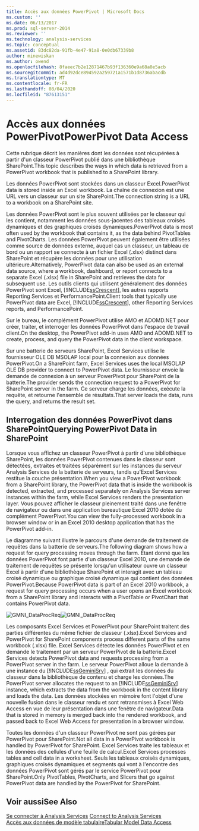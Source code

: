 ```yaml
---
title: Accès aux données PowerPivot | Microsoft Docs
ms.custom: ''
ms.date: 06/13/2017
ms.prod: sql-server-2014
ms.reviewer: ''
ms.technology: analysis-services
ms.topic: conceptual
ms.assetid: 83dc82da-91fb-4e47-91a8-0e0db67339b8
author: minewiskan
ms.author: owend
ms.openlocfilehash: 8faeec7b2e12871467b93f136360e9a68a0e5acb
ms.sourcegitcommit: ad4d92dce894592a259721a1571b1d8736abacdb
ms.translationtype: MT
ms.contentlocale: fr-FR
ms.lasthandoff: 08/04/2020
ms.locfileid: "87613151"
---
```

# <a name="powerpivot-data-access"></a><span data-ttu-id="470c4-102">Accès aux données PowerPivot</span><span class="sxs-lookup"><span data-stu-id="470c4-102">PowerPivot Data Access</span></span>
  <span data-ttu-id="470c4-103">Cette rubrique décrit les manières dont les données sont récupérées à partir d'un classeur PowerPivot publié dans une bibliothèque SharePoint.</span><span class="sxs-lookup"><span data-stu-id="470c4-103">This topic describes the ways in which data is retrieved from a PowerPivot workbook that is published to a SharePoint library.</span></span>  
  
 <span data-ttu-id="470c4-104">Les données PowerPivot sont stockées dans un classeur Excel.</span><span class="sxs-lookup"><span data-stu-id="470c4-104">PowerPivot data is stored inside an Excel workbook.</span></span> <span data-ttu-id="470c4-105">La chaîne de connexion est une URL vers un classeur sur un site SharePoint.</span><span class="sxs-lookup"><span data-stu-id="470c4-105">The connection string is a URL to a workbook on a SharePoint site.</span></span>  
  
 <span data-ttu-id="470c4-106">Les données PowerPivot sont le plus souvent utilisées par le classeur qui les contient, notamment les données sous-jacentes des tableaux croisés dynamiques et des graphiques croisés dynamiques.</span><span class="sxs-lookup"><span data-stu-id="470c4-106">PowerPivot data is most often used by the workbook that contains it, as the data behind PivotTables and PivotCharts.</span></span> <span data-ttu-id="470c4-107">Les données PowerPivot peuvent également être utilisées comme source de données externe, auquel cas un classeur, un tableau de bord ou un rapport se connecte à un fichier Excel (.xlsx) distinct dans SharePoint et récupère les données pour une utilisation ultérieure.</span><span class="sxs-lookup"><span data-stu-id="470c4-107">Alternatively, PowerPivot data can also be used as an external data source, where a workbook, dashboard, or report connects to a separate Excel (.xlsx) file in SharePoint and retrieves the data for subsequent use.</span></span> <span data-ttu-id="470c4-108">Les outils clients qui utilisent généralement des données PowerPivot sont Excel, [!INCLUDE[ssCrescent](../../includes/sscrescent-md.md)], les autres rapports Reporting Services et PerformancePoint.</span><span class="sxs-lookup"><span data-stu-id="470c4-108">Client tools that typically use PowerPivot data are Excel, [!INCLUDE[ssCrescent](../../includes/sscrescent-md.md)], other Reporting Services reports, and PerformancePoint.</span></span>  
  
 <span data-ttu-id="470c4-109">Sur le bureau, le complément PowerPivot utilise AMO et ADOMD.NET pour créer, traiter, et interroger les données PowerPivot dans l'espace de travail client.</span><span class="sxs-lookup"><span data-stu-id="470c4-109">On the desktop, the PowerPivot add-in uses AMO and ADOMD.NET to create, process, and query the PowerPivot data in the client workspace.</span></span>  
  
 <span data-ttu-id="470c4-110">Sur une batterie de serveurs SharePoint, Excel Services utilise le fournisseur OLE DB MSOLAP local pour la connexion aux données PowerPivot.</span><span class="sxs-lookup"><span data-stu-id="470c4-110">On a SharePoint farm, Excel Services uses the local MSOLAP OLE DB provider to connect to PowerPivot data.</span></span> <span data-ttu-id="470c4-111">Le fournisseur envoie la demande de connexion à un serveur PowerPivot pour SharePoint de la batterie.</span><span class="sxs-lookup"><span data-stu-id="470c4-111">The provider sends the connection request to a PowerPivot for SharePoint server in the farm.</span></span> <span data-ttu-id="470c4-112">Ce serveur charge les données, exécute la requête, et retourne l'ensemble de résultats.</span><span class="sxs-lookup"><span data-stu-id="470c4-112">That server loads the data, runs the query, and returns the result set.</span></span>  
  
##  <a name="querying-powerpivot-data-in-sharepoint"></a><a name="queryproc"></a><span data-ttu-id="470c4-113">Interrogation des données PowerPivot dans SharePoint</span><span class="sxs-lookup"><span data-stu-id="470c4-113">Querying PowerPivot Data in SharePoint</span></span>  
 <span data-ttu-id="470c4-114">Lorsque vous affichez un classeur PowerPivot à partir d'une bibliothèque SharePoint, les données PowerPivot contenues dans le classeur sont détectées, extraites et traitées séparément sur les instances du serveur Analysis Services de la batterie de serveurs, tandis qu'Excel Services restitue la couche présentation.</span><span class="sxs-lookup"><span data-stu-id="470c4-114">When you view a PowerPivot workbook from a SharePoint library, the PowerPivot data that is inside the workbook is detected, extracted, and processed separately on Analysis Services server instances within the farm, while Excel Services renders the presentation layer.</span></span> <span data-ttu-id="470c4-115">Vous pouvez afficher le classeur pleinement traité dans une fenêtre de navigateur ou dans une application bureautique Excel 2010 dotée du complément PowerPivot.</span><span class="sxs-lookup"><span data-stu-id="470c4-115">You can view the fully-processed workbook in a browser window or in an Excel 2010 desktop application that has the PowerPivot add-in.</span></span>  
  
 <span data-ttu-id="470c4-116">Le diagramme suivant illustre le parcours d'une demande de traitement de requêtes dans la batterie de serveurs.</span><span class="sxs-lookup"><span data-stu-id="470c4-116">The following diagram shows how a request for query processing moves through the farm.</span></span> <span data-ttu-id="470c4-117">Étant donné que les données PowerPivot font partie d'un classeur Excel 2010, une demande de traitement de requêtes se présente lorsqu'un utilisateur ouvre un classeur Excel à partir d'une bibliothèque SharePoint et interagit avec un tableau croisé dynamique ou graphique croisé dynamique qui contient des données PowerPivot.</span><span class="sxs-lookup"><span data-stu-id="470c4-117">Because PowerPivot data is part of an Excel 2010 workbook, a request for query processing occurs when a user opens an Excel workbook from a SharePoint library and interacts with a PivotTable or PivotChart that contains PowerPivot data.</span></span>  
  
 <span data-ttu-id="470c4-118">![GMNI_DataProcReq](../media/gmni-dataprocreq.gif "GMNI_DataProcReq")</span><span class="sxs-lookup"><span data-stu-id="470c4-118">![GMNI_DataProcReq](../media/gmni-dataprocreq.gif "GMNI_DataProcReq")</span></span>  
  
 <span data-ttu-id="470c4-119">Les composants Excel Services et PowerPivot pour SharePoint traitent des parties différentes du même fichier de classeur (.xlsx).</span><span class="sxs-lookup"><span data-stu-id="470c4-119">Excel Services and PowerPivot for SharePoint components process different parts of the same workbook (.xlsx) file.</span></span> <span data-ttu-id="470c4-120">Excel Services détecte les données PowerPivot et en demande le traitement par un serveur PowerPivot de la batterie.</span><span class="sxs-lookup"><span data-stu-id="470c4-120">Excel Services detects PowerPivot data and requests processing from a PowerPivot server in the farm.</span></span> <span data-ttu-id="470c4-121">Le serveur PowerPivot alloue la demande à une instance du [!INCLUDE[ssGeminiSrv](../../includes/ssgeminisrv-md.md)] , qui extrait les données du classeur dans la bibliothèque de contenu et charge les données.</span><span class="sxs-lookup"><span data-stu-id="470c4-121">The PowerPivot server allocates the request to an [!INCLUDE[ssGeminiSrv](../../includes/ssgeminisrv-md.md)] instance, which extracts the data from the workbook in the content library and loads the data.</span></span> <span data-ttu-id="470c4-122">Les données stockées en mémoire font l'objet d'une nouvelle fusion dans le classeur rendu et sont retransmises à Excel Web Access en vue de leur présentation dans une fenêtre de navigateur.</span><span class="sxs-lookup"><span data-stu-id="470c4-122">Data that is stored in memory is merged back into the rendered workbook, and passed back to Excel Web Access for presentation in a browser window.</span></span>  
  
 <span data-ttu-id="470c4-123">Toutes les données d'un classeur PowerPivot ne sont pas gérées par PowerPivot pour SharePoint.</span><span class="sxs-lookup"><span data-stu-id="470c4-123">Not all data in a PowerPivot workbook is handled by PowerPivot for SharePoint.</span></span> <span data-ttu-id="470c4-124">Excel Services traite les tableaux et les données des cellules d'une feuille de calcul.</span><span class="sxs-lookup"><span data-stu-id="470c4-124">Excel Services processes tables and cell data in a worksheet.</span></span> <span data-ttu-id="470c4-125">Seuls les tableaux croisés dynamiques, graphiques croisés dynamiques et segments qui vont à l'encontre des données PowerPivot sont gérés par le service PowerPivot pour SharePoint.</span><span class="sxs-lookup"><span data-stu-id="470c4-125">Only PivotTables, PivotCharts, and Slicers that go against PowerPivot data are handled by the PowerPivot for SharePoint.</span></span>  
  
## <a name="see-also"></a><span data-ttu-id="470c4-126">Voir aussi</span><span class="sxs-lookup"><span data-stu-id="470c4-126">See Also</span></span>  
 <span data-ttu-id="470c4-127">[Se connecter à Analysis Services](../instances/connect-to-analysis-services.md) </span><span class="sxs-lookup"><span data-stu-id="470c4-127">[Connect to Analysis Services](../instances/connect-to-analysis-services.md) </span></span>  
 [<span data-ttu-id="470c4-128">Accès aux données de modèle tabulaire</span><span class="sxs-lookup"><span data-stu-id="470c4-128">Tabular Model Data Access</span></span>](../tabular-models/tabular-model-data-access.md)  
  
  

